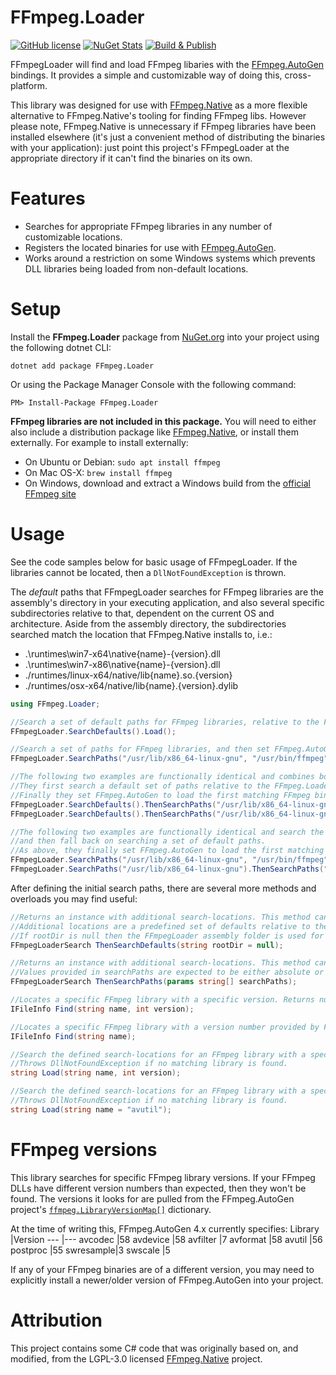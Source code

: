 # FFmpeg.Loader

[![GitHub license](https://img.shields.io/github/license/lethek/FFmpeg.Loader)](https://github.com/lethek/FFmpeg.Loader/blob/main/LICENSE)
[![NuGet Stats](https://img.shields.io/nuget/v/FFmpeg.Loader.svg)](https://www.nuget.org/packages/FFmpeg.Loader)
[![Build & Publish](https://github.com/lethek/FFmpeg.Loader/actions/workflows/dotnet.yml/badge.svg)](https://github.com/lethek/FFmpeg.Loader/actions/workflows/dotnet.yml)

FFmpegLoader will find and load FFmpeg libaries with the [FFmpeg.AutoGen](https://github.com/Ruslan-B/FFmpeg.AutoGen) bindings. It provides a simple and customizable way of doing this, cross-platform.

This library was designed for use with [FFmpeg.Native](https://github.com/quamotion/ffmpeg-win32) as a more flexible alternative to FFmpeg.Native's tooling for finding FFmpeg libs. However please note, FFmpeg.Native is unnecessary if FFmpeg libraries have been installed elsewhere (it's just a convenient method of distributing the binaries with your application): just point this project's FFmpegLoader at the appropriate directory if it can't find the binaries on its own.

# Features

* Searches for appropriate FFmpeg libraries in any number of customizable locations.
* Registers the located binaries for use with [FFmpeg.AutoGen](https://github.com/Ruslan-B/FFmpeg.AutoGen).
* Works around a restriction on some Windows systems which prevents DLL libraries being loaded from non-default locations.

# Setup

Install the **FFmpeg.Loader** package from [NuGet.org](https://www.nuget.org/packages/FFmpeg.Loader/) into your project using the following dotnet CLI:

```
dotnet add package FFmpeg.Loader
```

Or using the Package Manager Console with the following command:

```
PM> Install-Package FFmpeg.Loader
```

**FFmpeg libraries are not included in this package.** You will need to either also include a distribution package like [FFmpeg.Native](https://github.com/quamotion/ffmpeg-win32), or install them externally. For example to install externally:
* On Ubuntu or Debian: `sudo apt install ffmpeg`
* On Mac OS-X: `brew install ffmpeg`
* On Windows, download and extract a Windows build from the [official FFmpeg site](https://ffmpeg.org/download.html#build-windows)

# Usage

See the code samples below for basic usage of FFmpegLoader. If the libraries cannot be located, then a `DllNotFoundException` is thrown.

The *default* paths that FFmpegLoader searches for FFmpeg libraries are the assembly's directory in your executing application, and also several specific subdirectories relative to that, dependent on the current OS and architecture. Aside from the assembly directory, the subdirectories searched match the location that FFmpeg.Native installs to, i.e.:
* .\runtimes\win7-x64\native\{name}-{version}.dll
* .\runtimes\win7-x86\native\{name}-{version}.dll
* ./runtimes/linux-x64/native/lib{name}.so.{version}
* ./runtimes/osx-x64/native/lib{name}.{version}.dylib

```csharp
using FFmpeg.Loader;
```

```csharp
//Search a set of default paths for FFmpeg libraries, relative to the FFmpeg.Loader assembly and then set FFmpeg.AutoGen to load the first matching FFmpeg binaries.
FFmpegLoader.SearchDefaults().Load();

//Search a set of paths for FFmpeg libraries, and then set FFmpeg.AutoGen to load the first matching FFmpeg binaries.
FFmpegLoader.SearchPaths("/usr/lib/x86_64-linux-gnu", "/usr/bin/ffmpeg").Load();

//The following two examples are functionally identical and combines both of the approaches above.
//They first search a default set of paths relative to the FFmpeg.Loader assembly, and then search a list of manually specified paths.
//Finally they set FFmpeg.AutoGen to load the first matching FFmpeg binaries.
FFmpegLoader.SearchDefaults().ThenSearchPaths("/usr/lib/x86_64-linux-gnu", "/usr/bin/ffmpeg").Load();
FFmpegLoader.SearchDefaults().ThenSearchPaths("/usr/lib/x86_64-linux-gnu").ThenSearchPaths("/usr/bin/ffmpeg").Load();

//The following two examples are functionally identical and search the same paths as above, but search the manually specified paths first
//and then fall back on searching a set of default paths.
//As above, they finally set FFmpeg.AutoGen to load the first matching FFmpeg binaries.
FFmpegLoader.SearchPaths("/usr/lib/x86_64-linux-gnu", "/usr/bin/ffmpeg").ThenSearchDefaults().Load();
FFmpegLoader.SearchPaths("/usr/lib/x86_64-linux-gnu").ThenSearchPaths("/usr/bin/ffmpeg").ThenSearchDefaults().Load();
```

After defining the initial search paths, there are several more methods and overloads you may find useful:

```csharp
//Returns an instance with additional search-locations. This method can be chained as many times as necessary.
//Additional locations are a predefined set of defaults relative to the specified rootDir parameter.
//If rootDir is null then the FFmpegLoader assembly folder is used for resolving relative paths.
FFmpegLoaderSearch ThenSearchDefaults(string rootDir = null);

//Returns an instance with additional search-locations. This method can be chained as many times as necessary.
//Values provided in searchPaths are expected to be either absolute or relative to the directory containing the FFmpegLoader assembly.
FFmpegLoaderSearch ThenSearchPaths(params string[] searchPaths);

//Locates a specific FFmpeg library with a specific version. Returns null if no matching library is found.
IFileInfo Find(string name, int version);

//Locates a specific FFmpeg library with a version number provided by FFmpeg.AutoGen. Returns null if no matching library is found.
IFileInfo Find(string name);

//Search the defined search-locations for an FFmpeg library with a specific name and version and set FFmpeg.AutoGen to load from there.
//Throws DllNotFoundException if no matching library is found.
string Load(string name, int version);

//Search the defined search-locations for an FFmpeg library with a specific name (version provided by FFmpeg.AutoGen) and set FFmpeg.AutoGen to load from there.
//Throws DllNotFoundException if no matching library is found.
string Load(string name = "avutil");
```

# FFmpeg versions

This library searches for specific FFmpeg library versions. If your FFmpeg DLLs have different version numbers than expected, then they won't be found. The versions it looks for are pulled from the FFmpeg.AutoGen project's [`ffmpeg.LibraryVersionMap[]`](https://raw.githubusercontent.com/Ruslan-B/FFmpeg.AutoGen/master/FFmpeg.AutoGen/FFmpeg.libraries.g.cs) dictionary.

At the time of writing this, FFmpeg.AutoGen 4.x currently specifies:
Library   |Version
---       |---
avcodec   |58
avdevice  |58
avfilter  |7
avformat  |58
avutil    |56
postproc  |55
swresample|3
swscale   |5

If any of your FFmpeg binaries are of a different version, you may need to explicitly install a newer/older version of FFmpeg.AutoGen into your project.

# Attribution

This project contains some C# code that was originally based on, and modified, from the LGPL-3.0 licensed [FFmpeg.Native](https://github.com/quamotion/ffmpeg-win32) project.
